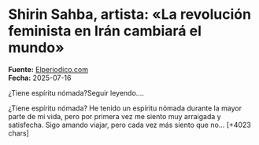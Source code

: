 # Shirin Sahba, artista: «La revolución feminista en Irán cambiará el mundo»

**Fuente:** [Elperiodico.com](https://www.elperiodico.com/es/ocio-y-cultura/20250716/shirin-sahba-artista-revolucion-feminista-119759620)  
**Fecha:** 2025-07-16

¿Tiene espíritu nómada?Seguir leyendo....

¿Tiene espíritu nómada?
He tenido un espíritu nómada durante la mayor parte de mi vida, pero por primera vez me siento muy arraigada y satisfecha. Sigo amando viajar, pero cada vez más siento que no… [+4023 chars]
